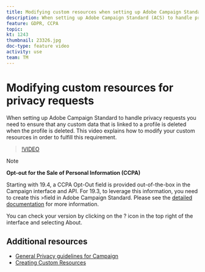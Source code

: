 ```yaml
---
title: Modifying custom resources when setting up Adobe Campaign Standard (ACS) for privacy requests
description: When setting up Adobe Campaign Standard (ACS) to handle privacy requests you need to ensure that any custom data that is linked to a profile is deleted when the profile is deleted. This video explains how to modify your custom resources in order to fulfill this requirement.
feature: GDPR, CCPA
topic: 
kt: 1243
thumbnail: 23326.jpg
doc-type: feature video
activity: use
team: TM
---
```


# Modifying custom resources for privacy requests

When setting up Adobe Campaign Standard to handle privacy requests you need to ensure that any custom data that is linked to a profile is deleted when the profile is deleted. This video explains how to modify your custom resources in order to fulfill this requirement.

>[!VIDEO](https://video.tv.adobe.com/v/23326?quality=12)

>[!NOTE]
>
>**Opt-out for the Sale of Personal Information (CCPA)**
>
>Starting with 19.4, a CCPA Opt-Out field is provided out-of-the-box in the Campaign interface and API. For 19.3, to leverage this information, you need to create this >field in Adobe Campaign Standard. Please see the [detailed documentation](https://helpx.adobe.com/campaign/kb/acs-privacy.html#ccpa) for more information.
>
> You can check your version by clicking on the ? icon in the top right of the interface and selecting About.

## Additional resources

* [General Privacy guidelines for Campaign](https://helpx.adobe.com/campaign/kb/campaign-privacy-overview.html)
* [Creating Custom Resources](/help/managing-processes-and-data/custom-resources/creating-custom-resources.md)

